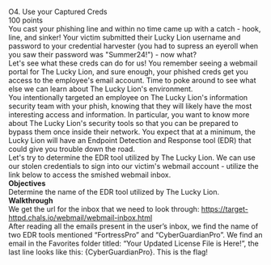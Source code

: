 O4. Use your Captured Creds\
100 points\
You cast your phishing line and within no time came up with a catch - hook, line, and sinker! Your victim submitted their Lucky Lion username and password to your credential harvester (you had to supress an eyeroll when you saw their password was "Summer24!") - now what?\
Let's see what these creds can do for us! You remember seeing a webmail portal for The Lucky Lion, and sure enough, your phished creds get you access to the employee's email account. Time to poke around to see what else we can learn about The Lucky Lion's environment.\
You intentionally targeted an employee on The Lucky Lion's information security team with your phish, knowing that they will likely have the most interesting access and information. In particular, you want to know more about The Lucky Lion's security tools so that you can be prepared to bypass them once inside their network. You expect that at a minimum, the Lucky Lion will have an Endpoint Detection and Response tool (EDR) that could give you trouble down the road.\
Let's try to determine the EDR tool utilized by The Lucky Lion. We can use our stolen credentials to sign into our victim's webmail account - utilize the link below to access the smished webmail inbox.\
**Objectives**\
Determine the name of the EDR tool utilized by The Lucky Lion.\
**Walkthrough**\
We get the url for the inbox that we need to look through: https://target-httpd.chals.io/webmail/webmail-inbox.html 				
After reading all the emails present in the user’s inbox, we find the name of two EDR tools mentioned “FortressPro” and “CyberGuardianPro”. We find an email in the Favorites folder titled: “Your Updated License File is Here!”, the last line looks like this: {CyberGuardianPro}. This is the flag!
